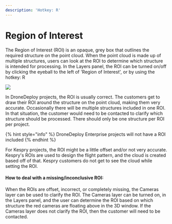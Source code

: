 ```yaml
---
description: 'Hotkey: R'
---
```


# Region of Interest

The Region of Interest \(ROI\) is an opaque, grey box that outlines the required structure on the point cloud. When the point cloud is made up of multiple structures, users can look at the ROI to determine which structure is intended for processing. In the Layers panel, the ROI can be turned on/off by clicking the eyeball to the left of 'Region of Interest', or by using the hotkey: R

![](../.gitbook/assets/roi.gif)

In DroneDeploy projects, the ROI is usually correct. The customers get to draw their ROI around the structure on the point cloud, making them very accurate. Occasionally there will be multiple structures included in one ROI. In that situation, the customer would need to be contacted to clarify which structure should be processed. There should only be one structure per ROI per project. 

{% hint style="info" %}
DroneDeploy Enterprise projects will not have a ROI included
{% endhint %}

For Kespry projects, the ROI might be a little offset and/or not very accurate. Kespry's ROIs are used to design the flight pattern, and the cloud is created based off of that. Kespry customers do not get to see the cloud while setting the ROI. 



#### How to deal with a missing/inconclusive ROI:

When the ROIs are offset, incorrect, or completely missing, the Cameras layer can be used to clarify the ROI. The Cameras layer can be turned on, in the Layers panel, and the user can determine the ROI based on which structure the red cameras are floating above in the 3D window. If the Cameras layer does not clarify the ROI, then the customer will need to be contacted.

